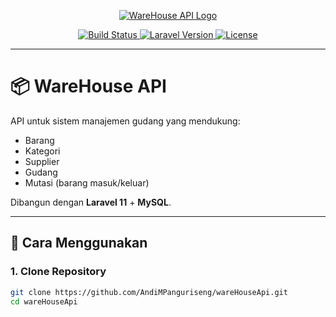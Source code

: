 <p align="center">
  <a href="https://github.com/AndiMPanguriseng/wareHouseApi" target="_blank">
    <img src="https://img.shields.io/badge/WareHouseAPI-Laravel%2011-red?style=for-the-badge&logo=laravel" alt="WareHouse API Logo">
  </a>
</p>

<p align="center">
  <a href="https://github.com/AndiMPanguriseng/wareHouseApi/actions">
    <img src="https://img.shields.io/github/actions/workflow/status/AndiMPanguriseng/wareHouseApi/laravel.yml?style=flat-square" alt="Build Status">
  </a>
  <a href="https://packagist.org/packages/laravel/laravel">
    <img src="https://img.shields.io/packagist/v/laravel/laravel?style=flat-square" alt="Laravel Version">
  </a>
  <a href="https://opensource.org/licenses/MIT">
    <img src="https://img.shields.io/badge/license-MIT-green?style=flat-square" alt="License">
  </a>
</p>

---

# 📦 WareHouse API

API untuk sistem manajemen gudang yang mendukung:
- Barang
- Kategori
- Supplier
- Gudang
- Mutasi (barang masuk/keluar)

Dibangun dengan **Laravel 11** + **MySQL**.

---

## 🚀 Cara Menggunakan

### 1. Clone Repository
```bash
git clone https://github.com/AndiMPanguriseng/wareHouseApi.git
cd wareHouseApi
